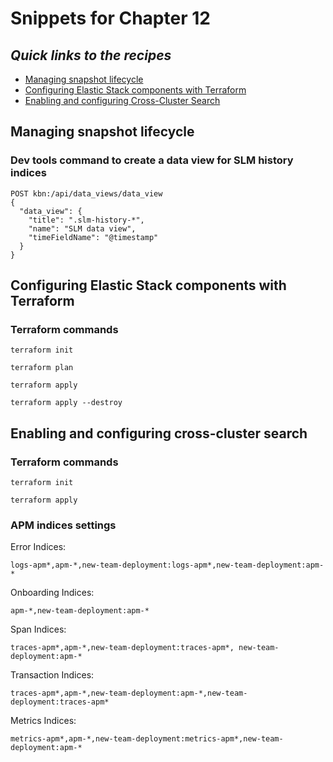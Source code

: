 # Snippets for Chapter 12

## <em>Quick links to the recipes</em>
* [Managing snapshot lifecycle](#managing-snapshot-lifecycle)
* [Configuring Elastic Stack components with Terraform](#configuring-elastic-stack-components-with-terraform)
* [Enabling and configuring Cross-Cluster Search](#enabling-and-configuring-cross-cluster-search)


## Managing snapshot lifecycle
### Dev tools command to create a data view for SLM history indices
```
POST kbn:/api/data_views/data_view 
{ 
  "data_view": { 
    "title": ".slm-history-*", 
    "name": "SLM data view", 
    "timeFieldName": "@timestamp" 
  } 
} 
```

## Configuring Elastic Stack components with Terraform
### Terraform commands
```console
terraform init
```
```console
terraform plan 
```
```console
terraform apply
```
```console
terraform apply --destroy 
```

## Enabling and configuring cross-cluster search
### Terraform commands
```console
terraform init
```
```console
terraform apply
```

### APM indices settings
Error Indices: 
```
logs-apm*,apm-*,new-team-deployment:logs-apm*,new-team-deployment:apm-*
```
Onboarding Indices: 
```
apm-*,new-team-deployment:apm-*
```

Span Indices: 
```
traces-apm*,apm-*,new-team-deployment:traces-apm*, new-team-deployment:apm-*
```
Transaction Indices: 
```
traces-apm*,apm-*,new-team-deployment:apm-*,new-team-deployment:traces-apm*
```

Metrics Indices: 
```
metrics-apm*,apm-*,new-team-deployment:metrics-apm*,new-team-deployment:apm-* 
```
